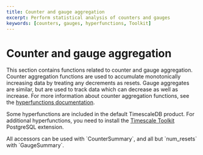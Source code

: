 ```yaml
---
title: Counter and gauge aggregation
excerpt: Perform statistical analysis of counters and gauges
keywords: [counters, gauges, hyperfunctions, Toolkit]
---
```


# Counter and gauge aggregation

This section contains functions related to counter and gauge aggregation.
Counter aggregation functions are used to accumulate monotonically increasing data
by treating any decrements as resets. Gauge aggregates are similar, but are used to
track data which can decrease as well as increase. For more information about counter
aggregation functions, see the
[hyperfunctions documentation][hyperfunctions-counter-agg].

Some hyperfunctions are included in the default TimescaleDB product. For
additional hyperfunctions, you need to install the
[Timescale Toolkit][install-toolkit] PostgreSQL extension.

<hyperfunctionTable
    hyperfunctionFamily='metric aggregation'
    includeExperimental
    sortByType
/>

<highlight type="important">
All accessors can be used with `CounterSummary`, and all but `num_resets`
with `GaugeSummary`.
</highlight>

[hyperfunctions-counter-agg]: /timescaledb/:currentVersion:/how-to-guides/hyperfunctions/counter-aggregation/
[install-toolkit]: /timescaledb/:currentVersion:/how-to-guides/hyperfunctions/install-toolkit
